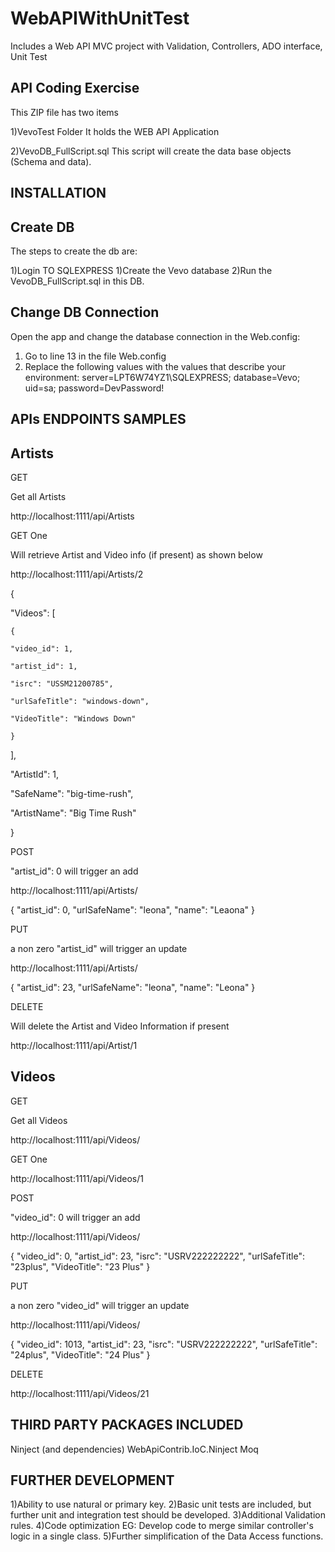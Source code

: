 # WebAPIWithUnitTest
Includes a Web API MVC project with Validation, Controllers, ADO interface, Unit Test

API Coding Exercise
-------------------
This ZIP file has two items

1)VevoTest Folder
It holds the WEB API Application

2)VevoDB_FullScript.sql
This script will create the data base objects (Schema and data).

INSTALLATION
------------

Create DB
---------
The steps to create the db are:

1)Login TO SQLEXPRESS
1)Create the Vevo database
2)Run the VevoDB_FullScript.sql in this DB.

Change DB Connection
--------------------
Open the app and change the database connection in the Web.config:
1) Go to line 13 in the file Web.config
2) Replace the following values with the values that describe your environment:
    server=LPT6W74YZ1\SQLEXPRESS;
    database=Vevo;
    uid=sa;
    password=DevPassword!


APIs ENDPOINTS SAMPLES
----------------------

Artists
-------
GET

Get all Artists

http://localhost:1111/api/Artists

GET One

Will retrieve Artist and Video info (if present) as shown below

http://localhost:1111/api/Artists/2


{
  
"Videos": [
    
    {
      
    "video_id": 1,
      
    "artist_id": 1,
      
    "isrc": "USSM21200785",
      
    "urlSafeTitle": "windows-down",
      
    "VideoTitle": "Windows Down"
    
    }
  
],
   
"ArtistId": 1,
  
"SafeName": "big-time-rush",
  
"ArtistName": "Big Time Rush"

}

POST

"artist_id": 0 will trigger an add

http://localhost:1111/api/Artists/


{
    "artist_id": 0,
    "urlSafeName": "leona",
    "name": "Leaona"
}

PUT

a non zero "artist_id"  will trigger an update

http://localhost:1111/api/Artists/


{
    "artist_id": 23,
    "urlSafeName": "leona",
    "name": "Leona"
}

DELETE

Will delete the Artist and Video Information if present

http://localhost:1111/api/Artist/1


Videos
------

GET

Get all Videos

http://localhost:1111/api/Videos/

GET One

http://localhost:1111/api/Videos/1

POST

"video_id": 0 will trigger an add

http://localhost:1111/api/Videos/


{
    "video_id": 0,
    "artist_id": 23,
    "isrc": "USRV222222222",
    "urlSafeTitle": "23plus",
    "VideoTitle": "23 Plus"
}

PUT

a non zero "video_id"  will trigger an update

http://localhost:1111/api/Videos/


{
    "video_id": 1013,
    "artist_id": 23,
    "isrc": "USRV222222222",
    "urlSafeTitle": "24plus",
    "VideoTitle": "24 Plus"
}

DELETE

http://localhost:1111/api/Videos/21


THIRD PARTY PACKAGES INCLUDED
-----------------------------

Ninject (and dependencies)
WebApiContrib.IoC.Ninject
Moq


FURTHER DEVELOPMENT
-------------------

1)Ability to use natural or primary key.
2)Basic unit tests are included, but further unit and integration test should be developed.
3)Additional Validation rules.
4)Code optimization EG: Develop code to merge similar controller's logic in a single class.
5)Further simplification of the Data Access functions.



